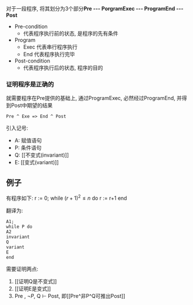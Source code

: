 对于一段程序, 将其划分为3个部分**Pre --- PorgramExec --- ProgramEnd --- Post**
- Pre-condition
	- 代表程序执行前的状态, 是程序的先有条件
- Program
	- Exec 代表串行程序执行
	- End 代表程序执行完毕 
- Post-condition
	- 代表程序执行后的状态, 程序的目的

### 证明程序是正确的 
就需要程序在Pre提供的基础上, 通过ProgramExec, 必然经过ProgramEnd, 并得到Post中期望的结果
```
Pre ^ Exe => End ^ Post
```

引入记号:
- A: 赋值语句
- P: 条件语句
- Q: [[不变式(invariant)]]
- E: [[变式(variant)]]

## 例子
有程序如下:
r := 0; 
while $(r+1)^{2} \le  n$ do 
r := r+1 
end

翻译为:
```
A1; 
while P do 
A2 
invariant 
Q
variant
E
end
```
需要证明两点:
1. [[证明Q是不变式]]
2. [[证明E是变式]]
3. Pre , $\neg P$, Q $\vdash$ Post, 即[[Pre^非P^Q可推出Post]]

